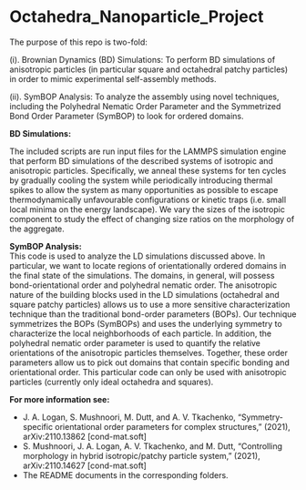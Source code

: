 # Octahedra_Nanoparticle_Project


The purpose of this repo is two-fold:

(i). Brownian Dynamics (BD) Simulations: To perform BD simulations of anisotropic particles (in particular square and octahedral patchy particles) in order to mimic experimental self-assembly methods.

(ii). SymBOP Analysis: To analyze the assembly using novel techniques, including the Polyhedral Nematic Order Parameter and the Symmetrized Bond Order Parameter (SymBOP) to look for ordered domains.


**BD Simulations:**<br />

The included scripts are run input files for the LAMMPS simulation engine that perform BD simulations of the described systems of isotropic and anisotropic particles. Specifically, we anneal these systems for ten cycles by gradually cooling the system while periodically introducing thermal spikes to allow the system as many opportunities as possible to escape thermodynamically unfavourable configurations or kinetic traps (i.e. small local minima on the energy landscape). We vary the sizes of the isotropic component to study the effect of changing size ratios on the morphology of the aggregate. 

**SymBOP Analysis:**<br />
    This code is used to analyze the LD simulations discussed above. In particular, we want to locate regions of orientationally ordered domains in the final state of the simulations. The domains, in general, will possess bond-orientational order and polyhedral nematic order. The anisotropic nature of the building blocks used in the LD simulations (octahedral and square patchy particles) allows us to use a more sensitive characterization technique than the traditional bond-order parameters (BOPs). Our technique symmetrizes the BOPs (SymBOPs) and uses the underlying symmetry to characterize the local neighborhoods of each particle. In addition, the polyhedral nematic order parameter is used to quantify the relative orientations of the anisotropic particles themselves. Together, these order parameters allow us to pick out domains that contain specific bonding and orientational order. This particular code can only be used with anisotropic particles (currently only ideal octahedra and squares).



**For more information see:** 
- J. A. Logan,  S. Mushnoori,  M. Dutt, and A. V. Tkachenko, “Symmetry-specific orientational order parameters for complex structures,” (2021), arXiv:2110.13862 [cond-mat.soft]
- S. Mushnoori, J. A. Logan, A. V. Tkachenko, and M. Dutt, “Controlling morphology in hybrid isotropic/patchy particle system,” (2021), arXiv:2110.14627 [cond-mat.soft]
- The README documents in the corresponding folders.
